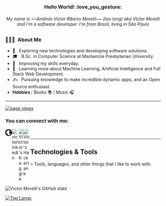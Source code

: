 
<h3 align="center"> Hello World!  :love_you_gesture: </h1>
<h6 align="center"> My name is ~~Antônio Victor Ribeiro Morelli~~ (too long) aka Victor Morelli and I'm a software developer. I'm from Brazil, living in São Paulo </h1>

<h3> 👨🏻‍💻 &nbsp;About Me </h3>

- 🤔 &nbsp; Exploring new technologies and developing software solutions.
- 🎓 &nbsp; B.Sc. in Computer Science at Mackenzie Presbyterian University.
- 💼 &nbsp; Improving my skills everyday.
- 🌱 &nbsp; Learning more about Machine Learning, Artificial Intelligence and Full Stack Web Development.
- ✍️ &nbsp; Pursuing knowledge to make incredible dynamic apps, and an Open Source enthusiast.
- **Hobbies :** Books :books: | Music :headphones:

---------------------------------------------------------------------------------------------------------------------------------------------------------------------------------
<p align="left"> 
  <a href="https://github.com/victor00">
    <img src="https://komarev.com/ghpvc/?username=victor00" alt="page views" />
  </a> 
</p>


### You can connect with me:

<p>
  <a href="https://github.com/victor00">
    <img align="left" alt="victor00github" width="22px" src= "https://raw.githubusercontent.com/iconic/open-iconic/master/svg/globe.svg" style="max-width:100%;">
  </a>
  <a href="https://www.linkedin.com/in/avictor-ribeiro-morelli/">
    <img align="left" alt="victorlinkedin" width="22px" src= "https://camo.githubusercontent.com/d659d2bac00c01b42bffbae84bdc121e828b8fecd5b4949ffa2575f5d9e4a371/68747470733a2f2f63646e2e6a7364656c6976722e6e65742f6e706d2f73696d706c652d69636f6e734076332f69636f6e732f6c696e6b6564696e2e737667" style="max-width:100%;">
  </a>
  <a href="https://www.kaggle.com/avrmvictor00">
    <img align="left" alt="Victor's Kaggle" width="15px" src="https://cdn.jsdelivr.net/npm/simple-icons@3.1.0/icons/kaggle.svg" />
  </a>
  <a href="https://www.hackerrank.com/victormorelli6">
    <img align="left" alt="Victor's Hackerrank" width="22px" src="https://cdn.jsdelivr.net/npm/simple-icons@v3/icons/hackerrank.svg" />
  </a>
</p>

<br>

---------------------------------------------------------------------------------------------------------------------------------------------------------------------------------

<h2 align="left" id="macropower-tech">Technologies & Tools</h2>
> Tools, languages, and other things that I like to work with.

<br><br>





![Victor Morelli's GitHub stats](https://github-readme-stats.vercel.app/api?username=victor00&show_icons=true&theme=vision-friendly-dark)

[![Top Langs](https://github-readme-stats.vercel.app/api/top-langs/?username=victor00&langs_count=10&layout=compact)](https://github.com/victor00/github-readme-stats)

